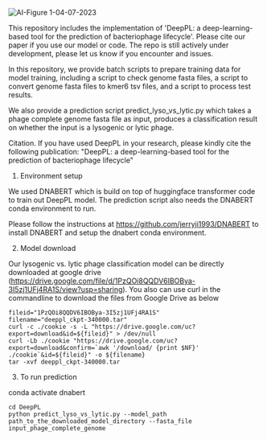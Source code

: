 
![AI-Figure 1-04-07-2023](https://user-images.githubusercontent.com/124622531/230945786-7a3372ae-d8fd-471a-a3bf-785f89d396c4.jpg)

This repository includes the implementation of 'DeepPL: a deep-learning-based tool for the prediction of bacteriophage lifecycle'. Please cite our paper if you use our model or code. The repo is still actively under development, please let us know if you encounter and issues.

In this repository, we provide batch scripts to prepare training data for model training, including a script to check genome fasta files, a script to convert genome fasta files to kmer6 tsv files, and a script to process test results.
 
We also provide a prediction script predict_lyso_vs_lytic.py which takes a phage complete genome fasta file as input, produces a classification result on whether the input is a lysogenic or lytic phage.

Citation. If you have used DeepPL in your research, please kindly cite the following publication:
"DeepPL: a deep-learning-based tool for the prediction of bacteriophage lifecycle"


1. Environment setup

We used DNABERT which is build on top of huggingface transformer code to train out DeepPL model. The prediction script also needs the DNABERT conda environment to run.

Please follow the instructions at https://github.com/jerryji1993/DNABERT to install DNABERT and setup the dnabert conda environment.

2. Model download

Our lysogenic vs. lytic phage classification model can be directly downloaded at google drive (https://drive.google.com/file/d/1PzQOi8QQDV6IBOBya-3I5zj1UFj4RA1S/view?usp=sharing). You also can use curl in the commandline to download the files from Google Drive as below 

```
fileid="1PzQOi8QQDV6IBOBya-3I5zj1UFj4RA1S"
filename="deeppl_ckpt-340000.tar"
curl -c ./cookie -s -L "https://drive.google.com/uc?export=download&id=${fileid}" > /dev/null
curl -Lb ./cookie "https://drive.google.com/uc?export=download&confirm=`awk '/download/ {print $NF}' ./cookie`&id=${fileid}" -o ${filename}
tar -xvf deeppl_ckpt-340000.tar
```

3. To run prediction

conda activate dnabert
```
cd DeepPL
python predict_lyso_vs_lytic.py --model_path path_to_the_downloaded_model_directory --fasta_file input_phage_complete_genome
```
